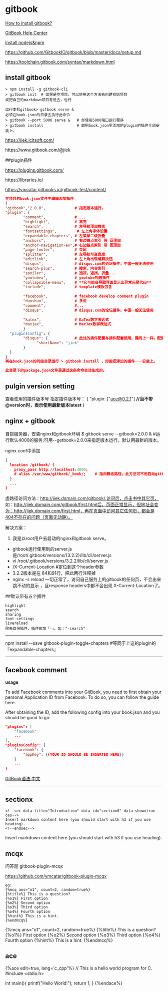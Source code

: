 # gitbook

[How to install gitbook?](https://www.npmjs.com/package/gitbook-cli)

[GitBook Help Center](https://help.gitbook.com/)

[install nodejs&npm](/node/installnodejs.md)

https://github.com/GitbookIO/gitbook/blob/master/docs/setup.md

https://toolchain.gitbook.com/syntax/markdown.html

## install gitbook
```shell
> npm install -g gitbook-cli
> gitbook init  # 如果是空项目，可以使用这个方法去创建初始项目
或把自己的markdown项目考进去，也行

运行本机gitbook> gitbook serve & 
必须在book.json的目录去执行此命令
> gitbook --port 5000 serve &   # 即使用5000端口运行程序
> gitbook install               # 即把book.json里添加的plugin的插件全部安装上。
```

https://jiek.icitsoft.com/

https://www.gitbook.com/@jiek


##plugin插件

https://plugins.gitbook.com/

https://libraries.io/

https://ymcatar.gitbooks.io/gitbook-test/content/

```json
在项目的book.json文件中编辑添加插件
{ 
"gitbook","2.0.0",             # 指定版本运行。
"plugin": { 
        "comment",             # ...
        "highlight",           # 高亮
        "search",              # 左导航顶部搜索
        "fontsettings",         # 左上角字体设置
        "expandable-chapters", # 左菜单二级折叠
        "anchors",             # 右边锚点索引 带 回顶部
        "anchor-navigation-ex",# 右边锚点索引 带 回顶部
        "page-footer",         # 页尾
        "splitter",            # 左导航可变宽度
        "editlink",            # 左上角出现编辑按钮
        "disqus",              # disqus.com的论坛插件，中国一般无法使用
        "search-plus",         # 搜索，内容索引
        "spoiler",             # 透视，遮挡，折叠...
        "youtubex",            # youtube视频插件
        "collapsible-menu",    # **它可能会导致界面显示出异常头尾代码**
        "include",             # template模板包含
        
        "facebook",            # facebook develop comment plugin
        "duoshuo",             # 多说
        "comment",             #...
        "disqus",              # disqus.com的论坛插件，中国一般无法使用
        
        "katex",               # KaTex数学表达式
        "maxjax",              # MaxJax数学表达式
        }
  "pluginsConfig": {
        "disqus": {            # 此处的插件配置与插件配套使用，键同上一样。配置方式由插件说明去配置。
              "shortName": "jiek"
        }
  }
}
再在book.json的同级目录运行 > gitbook install ，即能把添加的插件一一安装上。

此目录下的package.json文件是通过这条命令自动生成的。
```

## pulgin version setting

查看使用的插件版本号
指定插件版本号：
{
"plugin: ["ace@0.2.1"]  **//当不带@version时，表示使用最新版本latest**
}

## nginx + gitbook

自搭服务器，安装nginx和gitbook环境
$ gitbook serve --gitbook=2.0.0 &   #运行默认4000的服务;可用--getbook=2.0.0来指定版本运行。默认用最新的版本。

nginx.conf中添加

```json
{
  location /gitbook/ {
    proxy_pass http://localhost:4000;
    # alias /var/www/gitbook/_book/;    # 指向静态路径，此方法可不用启动gitbook serve; 只要gitbook init && gitbook build;
  }
  ...
}
```
虚路径访问方法：http://jiek.domain.com/gitbook/,访问后，点击书中其它页，
如：http://jiek.domain.com/gitbook/first.html后，页面正常显示，但地址会变为：http://jiek.domain.com/first.html，再在页面中访问其它任何页，都会是404不存在的问题（页面无动静）。

解决方案：

1. 我是以root用户去启动的nginx和gitbook serve。
+ gitbook运行使用到的server.js是/root/.gitbook/versions/{3.2.2}/lib/cli/server.js
+ vi /root/.gitbook/versions/3.2.2/lib/cli/server.js
+ /X-Current-Location #定位到这个header参数
+ 3.2.2版本是在 84和91行，把此两行注释掉
+ nginx -s reload
一切正常了，访问自己服务上的gitbook的任何页，不会出来跳不动的显示 ，且response headers中都不会出现 X-Current-Location了。

##默认带有五个插件

```
highlight
search
sharing
font-settings
livereload
除去自带插件，插件前加「-」，如："-search"
```

------

npm install --save gitbook-plugin-toggle-chapters #等同于上这的plugin的『expandable-chapters』

------
## facebook comment

**usage**

To add Facebook comments into your GitBook, you need to first obtain your personal Application ID from Facebook. To do so, you can follow the guide here.

After obtaining the ID, add the following config into your book.json and you should be good to go:
```json
"plugins": [
    "facebook"
    ...
],
"pluginsConfig": {
    "facebook": {
        "appKey": {{YOUR ID SHOULD BE INSERTED HERE}}
    }
    ...
}
```

[GitBook语法.中文](http://xianbai.me/learn-md/article/extension/strikethrougn.html "GitBook语法.中文")

------

## sectionx

```
<!--sec data-title="Introduction" data-id="section0" data-show=true ces-->
Insert markdown content here (you should start with h3 if you use heading).
<!--endsec-->
```
<!--sec data-title="Introduction" data-id="section0" data-show=true ces-->
Insert markdown content here (you should start with h3 if you use heading).
<!--endsec-->


## mcqx

问答题 gitbook-plugin-mcqx

https://github.com/ymcatar/gitbook-plugin-mcqx

```
eg:
{%mcq ans="o1", count=2, random=true%}
{%title%} This is a question?
{%o1%} First option
{%o2%} Second option
{%o3%} Third option
{%o4%} Fourth option
{%hint%} This is a hint.
{%endmcq%}
```
{%mcq ans="o1", count=2, random=true%}
{%title%} This is a question?
{%o1%} First option
{%o2%} Second option
{%o3%} Third option
{%o4%} Fourth option
{%hint%} This is a hint.
{%endmcq%}

## ace

{%ace edit=true, lang='c_cpp'%}
// This is a hello world program for C.
#include <stdio.h>

int main(){
  printf("Hello World!");
  return 1;
}
{%endace%}
